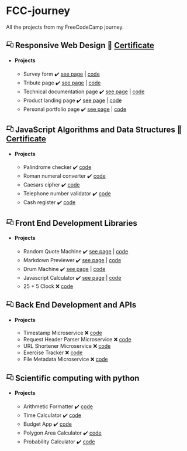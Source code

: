# FCC-journey
All the projects from my FreeCodeCamp journey.

## <svg width="20px" height="20px" aria-hidden="true" viewBox="0 0 640 512" xmlns="http://www.w3.org/2000/svg" class="cert-header-icon"><path d="M112 48h352v48h48V32a32.09 32.09 0 00-32-32H96a32.09 32.09 0 00-32 32v256H16a16 16 0 00-16 16v16a64.14 64.14 0 0063.91 64H352v-96H112zm492 80H420a36 36 0 00-36 36v312a36 36 0 0036 36h184a36 36 0 0036-36V164a36 36 0 00-36-36zm-12 336H432V176h160z"></path></svg> Responsive Web Design 📜 [Certificate](https://www.freecodecamp.org/certification/joelencinas/responsive-web-design)

- ####  Projects
  - Survey form ✔️  [see page](https://codepen.io/JoelEncinasMartin/pen/QWQVJar) | [code](https://github.com/JoelEncinas/fcc-journey/tree/main/responsive_web_design/Survey_form)
  - Tribute page ✔️  [see page](https://codepen.io/JoelEncinasMartin/pen/wvyjxpN) | [code](https://github.com/JoelEncinas/fcc-journey/tree/main/responsive_web_design/Tribute_page)
  - Technical documentation page ✔️  [see page](https://codepen.io/JoelEncinasMartin/pen/zYRmzoM) | [code](https://github.com/JoelEncinas/fcc-journey/tree/main/responsive_web_design/Technical_documentation_page)
  - Product landing page ✔️  [see page](https://codepen.io/JoelEncinasMartin/pen/JjpwbXE) | [code](https://github.com/JoelEncinas/fcc-journey/tree/main/responsive_web_design/Product_Landing_page)
  - Personal portfolio page ✔️  [see page](https://codepen.io/JoelEncinasMartin/pen/LYQMabB) | [code](https://github.com/JoelEncinas/fcc-journey/tree/main/responsive_web_design/Portfolio)

## <svg width="20px" height="20px" aria-hidden="true" viewBox="0 0 640 512" xmlns="http://www.w3.org/2000/svg" class="cert-header-icon"><path d="M112 48h352v48h48V32a32.09 32.09 0 00-32-32H96a32.09 32.09 0 00-32 32v256H16a16 16 0 00-16 16v16a64.14 64.14 0 0063.91 64H352v-96H112zm492 80H420a36 36 0 00-36 36v312a36 36 0 0036 36h184a36 36 0 0036-36V164a36 36 0 00-36-36zm-12 336H432V176h160z"></path></svg> JavaScript Algorithms and Data Structures 📜 [Certificate](https://www.freecodecamp.org/certification/joelencinas/javascript-algorithms-and-data-structures)

- ####  Projects
  - Palindrome checker ✔️ [code](https://github.com/JoelEncinas/fcc-journey/blob/main/javascript_algoriths_and_data_structures/palindrome_checker.js)
  - Roman numeral converter ✔️ [code](https://github.com/JoelEncinas/fcc-journey/blob/main/javascript_algoriths_and_data_structures/roman_numeral_converter.js)
  - Caesars cipher ✔️ [code](https://github.com/JoelEncinas/fcc-journey/blob/main/javascript_algoriths_and_data_structures/caesars_cipher.js)
  - Telephone number validator ✔️ [code](https://github.com/JoelEncinas/fcc-journey/blob/main/javascript_algoriths_and_data_structures/telephone_number_validator.js)
  - Cash register ✔️ [code](https://github.com/JoelEncinas/fcc-journey/blob/main/javascript_algoriths_and_data_structures/cash_register.js)
  
## <svg width="20px" height="20px" aria-hidden="true" viewBox="0 0 640 512" xmlns="http://www.w3.org/2000/svg" class="cert-header-icon"><path d="M112 48h352v48h48V32a32.09 32.09 0 00-32-32H96a32.09 32.09 0 00-32 32v256H16a16 16 0 00-16 16v16a64.14 64.14 0 0063.91 64H352v-96H112zm492 80H420a36 36 0 00-36 36v312a36 36 0 0036 36h184a36 36 0 0036-36V164a36 36 0 00-36-36zm-12 336H432V176h160z"></path></svg> Front End Development Libraries

- ####  Projects
  - Random Quote Machine ✔️ [see page](https://codepen.io/JoelEncinasMartin/pen/xxJMyGW) | [code](https://github.com/JoelEncinas/fcc-journey/tree/main/front_end_development_libraries/Random_quote_machine)
  - Markdown Previewer ✔️ [see page](https://codepen.io/JoelEncinasMartin/pen/jOpdXJP) | [code](https://github.com/JoelEncinas/fcc-journey/tree/main/front_end_development_libraries/Markdown_previewer)
  - Drum Machine ✔️ [see page](https://codepen.io/JoelEncinasMartin/pen/QWBoaoL) | [code](https://github.com/JoelEncinas/fcc-journey/tree/main/front_end_development_libraries/Drum_machine)
  - Javascript Calculator ✔️ [see page](https://codepen.io/JoelEncinasMartin/pen/MWqwerR) | [code](https://github.com/JoelEncinas/fcc-journey/tree/main/front_end_development_libraries/Javascript_calculator)
  - 25 + 5 Clock ❌ [code](#)

## <svg width="20px" height="20px" aria-hidden="true" viewBox="0 0 640 512" xmlns="http://www.w3.org/2000/svg" class="cert-header-icon"><path d="M112 48h352v48h48V32a32.09 32.09 0 00-32-32H96a32.09 32.09 0 00-32 32v256H16a16 16 0 00-16 16v16a64.14 64.14 0 0063.91 64H352v-96H112zm492 80H420a36 36 0 00-36 36v312a36 36 0 0036 36h184a36 36 0 0036-36V164a36 36 0 00-36-36zm-12 336H432V176h160z"></path></svg> Back End Development and APIs 

- ####  Projects
  - Timestamp Microservice ❌ [code](#)
  - Request Header Parser Microservice ❌ [code](#)
  - URL Shortener Microservice ❌ [code](#)
  - Exercise Tracker ❌ [code](#)
  - File Metadata Microservice ❌ [code](#)
  
## <svg width="20px" height="20px" aria-hidden="true" viewBox="0 0 640 512" xmlns="http://www.w3.org/2000/svg" class="cert-header-icon"><path d="M112 48h352v48h48V32a32.09 32.09 0 00-32-32H96a32.09 32.09 0 00-32 32v256H16a16 16 0 00-16 16v16a64.14 64.14 0 0063.91 64H352v-96H112zm492 80H420a36 36 0 00-36 36v312a36 36 0 0036 36h184a36 36 0 0036-36V164a36 36 0 00-36-36zm-12 336H432V176h160z"></path></svg> Scientific computing with python
  
- ####  Projects
  - Arithmetic Formatter ✔️ [code](https://github.com/JoelEncinas/fcc-journey/blob/main/scientific_computing_with_python/Arithmetic_formatter/main.py)
  - Time Calculator ✔️ [code](https://github.com/JoelEncinas/fcc-journey/blob/main/scientific_computing_with_python/Time_calculator/main.py)
  - Budget App ✔️ [code](https://github.com/JoelEncinas/fcc-journey/blob/main/scientific_computing_with_python/Budget_app/main.py)
  - Polygon Area Calculator ✔️ [code](https://github.com/JoelEncinas/fcc-journey/tree/main/scientific_computing_with_python/Polygon_area_calculator)
  - Probability Calculator ✔️ [code](https://github.com/JoelEncinas/fcc-journey/tree/main/scientific_computing_with_python/Probability_calculator)
